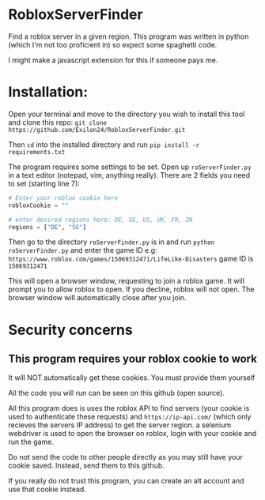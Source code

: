 # RobloxServerFinder
Find a roblox server in a given region. This program was written in python (which I'm not too proficient in) so expect some spaghetti code.

I might make a javascript extension for this if someone pays me.

# Installation:
Open your terminal and move to the directory you wish to install this tool and clone this repo: `git clone https://github.com/Exilon24/RobloxServerFinder.git`

Then `cd` into the installed directory and run `pip install -r requirements.txt`

The program requires some settings to be set. Open up `roServerFinder.py` in a text editor (notepad, vim, anything really). There are 2 fields you need to set (starting line 7):

```py
# Enter your roblox cookie here
robloxCookie = ""

# enter desired regions here: DE, SG, US, UK, FR, IN
regions = ["DE", "SG"]
```

Then go to the directory `roServerFinder.py` is in and run `python roServerFinder.py` and enter the game ID e.g: `https://www.roblox.com/games/15069312471/LifeLike-Disasters` game ID is `15069312471`

This will open a browser window, requesting to join a roblox game. It will prompt you to allow roblox to open. If you decline, roblox will not open. The browser window will automatically close after you join.

# Security concerns
## This program requires your roblox cookie to work
It will NOT automatically get these cookies. You must provide them yourself

All the code you will run can be seen on this github (open source).

All this program does is uses the roblox API to find servers (your cookie is used to authenticate these requests) and `https://ip-api.com/` (which only recieves the servers IP address) to get the server region. a selenium webdriver is used to open the browser on roblox, login with your cookie and run the game.

Do not send the code to other people directly as you may still have your cookie saved. Instead, send them to this github.

If you really do not trust this program, you can create an alt account and use that cookie instead.
